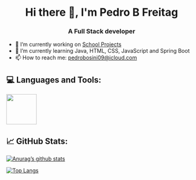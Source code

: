 <h1 align = "center"> Hi there 👋, I'm Pedro B Freitag </h1>
<h3 align = "center"> A Full Stack developer </h3>


- 🔭 I’m currently working on <a href="https://github.com/stars/Pedro-B-Freitag/lists/school-projects">School Projects</a> 
- 🌱 I’m currently learning Java, HTML, CSS, JavaScript and Spring Boot
-  📫 How to reach me: pedrobosini09@icloud.com

## 💻 Languages and Tools:
<img src= "https://github.com/Pedro-B-Freitag/Pedro-B-Freitag/assets/127051349/1556e9f0-5699-4e5b-9da8-57eb9ccf306c" height='80' >

## 📈 GitHub Stats:
[![Anurag’s github stats](https://github-readme-stats.vercel.app/api?username=Pedro-B-Freitag)](https://github.com/deepajarout)

[![Top Langs](https://github-readme-stats.vercel.app/api/top-langs/?username=Pedro-B-Freitag&layout=compact)](https://github.com/Pedro-B-Freitag)
